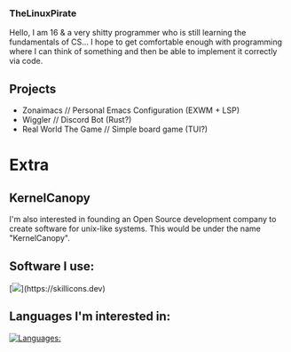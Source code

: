### TheLinuxPirate
Hello, I am 16 & a very shitty programmer who is still learning the fundamentals of CS... 
I hope to get comfortable enough with programming where I can think of something and then be
able to implement it correctly via code.

## Projects
- Zonaimacs // Personal Emacs Configuration (EXWM + LSP)
- Wiggler // Discord Bot (Rust?)
- Real World The Game // Simple board game (TUI?)

# Extra
## KernelCanopy
I'm also interested in founding an Open Source development company
to create software for unix-like systems. This would be under the name "KernelCanopy".

## Software I use:
[![](https://skillicons.dev/icons?i=linux,discord,emacs,)](https://skillicons.dev)

## Languages I'm interested in:
[![Languages:](https://skillicons.dev/icons?i=nim,rust,c,zig,py,haskell&perline=3)](https://skillicons.dev)

